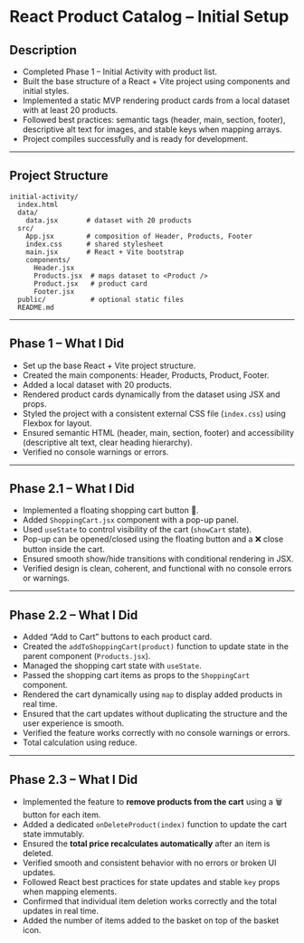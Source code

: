 # React Product Catalog – Initial Setup

## Description

* Completed Phase 1 – Initial Activity with product list.
* Built the base structure of a React + Vite project using components and initial styles.
* Implemented a static MVP rendering product cards from a local dataset with at least 20 products.
* Followed best practices: semantic tags (header, main, section, footer), descriptive alt text for images, and stable keys when mapping arrays.
* Project compiles successfully and is ready for development.

---

## Project Structure

```text
initial-activity/
  index.html
  data/
    data.jsx       # dataset with 20 products
  src/
    App.jsx        # composition of Header, Products, Footer
    index.css      # shared stylesheet
    main.jsx       # React + Vite bootstrap
    components/
      Header.jsx
      Products.jsx  # maps dataset to <Product />
      Product.jsx   # product card
      Footer.jsx
  public/           # optional static files
  README.md
```

---

## Phase 1 – What I Did

* Set up the base React + Vite project structure.
* Created the main components: Header, Products, Product, Footer.
* Added a local dataset with 20 products.
* Rendered product cards dynamically from the dataset using JSX and props.
* Styled the project with a consistent external CSS file (`index.css`) using Flexbox for layout.
* Ensured semantic HTML (header, main, section, footer) and accessibility (descriptive alt text, clear heading hierarchy).
* Verified no console warnings or errors.

---

## Phase 2.1 – What I Did

* Implemented a floating shopping cart button 🛒.
* Added `ShoppingCart.jsx` component with a pop-up panel.
* Used `useState` to control visibility of the cart (`showCart` state).
* Pop-up can be opened/closed using the floating button and a ❌ close button inside the cart.
* Ensured smooth show/hide transitions with conditional rendering in JSX.
* Verified design is clean, coherent, and functional with no console errors or warnings.

---

## Phase 2.2 – What I Did

* Added “Add to Cart” buttons to each product card.  
* Created the `addToShoppingCart(product)` function to update state in the parent component (`Products.jsx`).  
* Managed the shopping cart state with `useState`.  
* Passed the shopping cart items as props to the `ShoppingCart` component.  
* Rendered the cart dynamically using `map` to display added products in real time.  
* Ensured that the cart updates without duplicating the structure and the user experience is smooth.  
* Verified the feature works correctly with no console warnings or errors.
* Total calculation using reduce.

---

## Phase 2.3 – What I Did

* Implemented the feature to **remove products from the cart** using a 🗑 button for each item.
* Added a dedicated `onDeleteProduct(index)` function to update the cart state immutably.
* Ensured the **total price recalculates automatically** after an item is deleted.
* Verified smooth and consistent behavior with no errors or broken UI updates.
* Followed React best practices for state updates and stable `key` props when mapping elements.
* Confirmed that individual item deletion works correctly and the total updates in real time.
* Added the number of items added to the basket on top of the basket icon.
